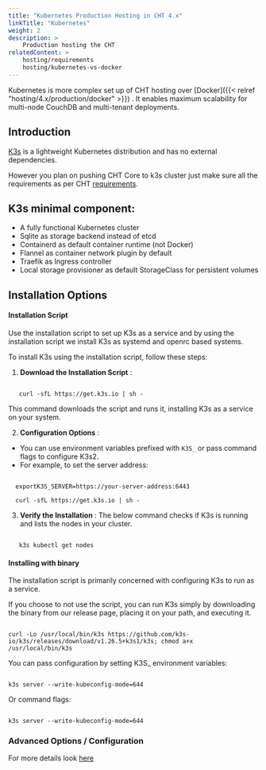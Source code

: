 ```yaml
---
title: "Kubernetes Production Hosting in CHT 4.x"
linkTitle: "Kubernetes"
weight: 2
description: >
    Production hosting the CHT 
relatedContent: >
    hosting/requirements
    hosting/kubernetes-vs-docker
---
```

Kubernetes is more complex set up of CHT hosting over [Docker]({{< relref "hosting/4.x/production/docker" >}}) .  It enables maximum scalability for multi-node CouchDB and multi-tenant deployments.

## Introduction

[K3s](https://k3s.io) is a lightweight Kubernetes distribution and has no external dependencies.

However you plan on pushing CHT Core to k3s cluster just make sure all the requirements as per CHT [requirements](https://docs.communityhealthtoolkit.org/hosting/requirements).

## K3s minimal component:

* A fully functional Kubernetes cluster
* Sqlite as storage backend instead of etcd
* Containerd as default container runtime (not Docker)
* Flannel as container network plugin by default
* Traefik as Ingress controller
* Local storage provisioner as default StorageClass for persistent volumes

## Installation Options

#### **Installation Script**

Use the installation script to set up K3s as a service and by using the installation script we install K3s as systemd and openrc based systems.

To install K3s using the installation script, follow these steps:

1. **Download the Installation Script** :

```

   curl -sfL https://get.k3s.io | sh -

```

   This command downloads the script and runs it, installing K3s as a service on your system.

2. **Configuration Options** :

* You can use environment variables prefixed with `K3S_` or pass command flags to configure K3s2.
* For example, to set the server address:

```

  exportK3S_SERVER=https://your-server-address:6443

  curl -sfL https://get.k3s.io | sh -
```


3. **Verify the Installation** :
   The below command checks if K3s is running and lists the nodes in your cluster.

```

   k3s kubectl get nodes

```

#### Installing with binary

The installation script is primarily concerned with configuring K3s to run as a service.

If you choose to not use the script, you can run K3s simply by downloading the binary from our release page, placing it on your path, and executing it.

```

curl -Lo /usr/local/bin/k3s https://github.com/k3s-io/k3s/releases/download/v1.26.5+k3s1/k3s; chmod a+x /usr/local/bin/k3s

```

You can pass configuration by setting K3S_ environment variables:

```

k3s server --write-kubeconfig-mode=644

```

Or command flags:

```

k3s server --write-kubeconfig-mode=644

```

### Advanced Options / Configuration

For more details look [here](https://docs.k3s.io/installation)
